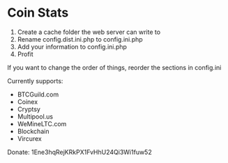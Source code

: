 Coin Stats
=========

1. Create a cache folder the web server can write to
2. Rename config.dist.ini.php to config.ini.php
3. Add your information to config.ini.php
4. Profit

If you want to change the order of things, reorder the sections in config.ini

Currently supports:
- BTCGuild.com
- Coinex
- Cryptsy
- Multipool.us
- WeMineLTC.com
- Blockchain
- Vircurex

Donate: 1Ene3hqRejKRkPX1FvHhU24Qi3Wi1fuw52
